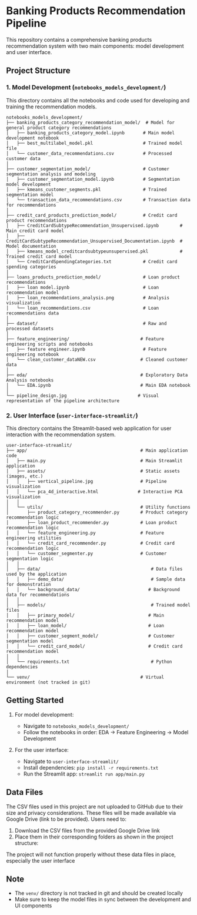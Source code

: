 # Banking Products Recommendation Pipeline

This repository contains a comprehensive banking products recommendation system with two main components: model development and user interface.

## Project Structure

### 1. Model Development (`notebooks_models_development/`)
This directory contains all the notebooks and code used for developing and training the recommendation models.

```
notebooks_models_development/
├── banking_products_category_recommendation_model/  # Model for general product category recommendations
│   ├── banking_products_category_model.ipynb       # Main model development notebook
│   ├── best_multilabel_model.pkl                   # Trained model file
│   └── customer_data_recommendations.csv           # Processed customer data
│
├── customer_segmentation_model/                    # Customer segmentation analysis and modeling
│   ├── customer_segmentation_model.ipynb           # Segmentation model development
│   ├── kmeans_customer_segments.pkl                # Trained segmentation model
│   └── transaction_data_recommendations.csv        # Transaction data for recommendations
│
├── credit_card_products_prediction_model/          # Credit card product recommendations
│   ├── CreditCardSubtypeRecommendation_Unsupervised.ipynb        # Main credit card model
│   ├── CreditCardSubtypeRecommendation_Unsupervised_Documentation.ipynb  # Model documentation
│   ├── kmeans_model_creditcardsubtypeunsupervised.pkl            # Trained credit card model
│   └── CreditCardSpendingCategories.txt            # Credit card spending categories
│
├── loans_products_prediction_model/                # Loan product recommendations
│   ├── loan model.ipynb                            # Loan recommendation model
│   ├── loan_recommendations_analysis.png           # Analysis visualization
│   └── loan_recommendations.csv                    # Loan recommendations data
│
├── dataset/                                        # Raw and processed datasets
│
├── feature_engineering/                           # Feature engineering scripts and notebooks
│   ├── feature engineer.ipynb                      # Feature engineering notebook
│   └── clean_customer_dataNEW.csv                 # Cleaned customer data
│
├── eda/                                           # Exploratory Data Analysis notebooks
│   └── EDA.ipynb                                  # Main EDA notebook
│
└── pipeline_design.jpg                           # Visual representation of the pipeline architecture
```

### 2. User Interface (`user-interface-streamlit/`)
This directory contains the Streamlit-based web application for user interaction with the recommendation system.

```
user-interface-streamlit/
├── app/                                           # Main application code
│   ├── main.py                                    # Main Streamlit application
│   ├── assets/                                    # Static assets (images, etc.)
│   │   ├── vertical_pipeline.jpg                  # Pipeline visualization
│   │   └── pca_4d_interactive.html               # Interactive PCA visualization
│   │
│   └── utils/                                     # Utility functions
│       ├── product_category_recommender.py        # Product category recommendation logic
│       ├── loan_product_recommender.py            # Loan product recommendation logic
│   │   └── feature_engineering.py                 # Feature engineering utilities
│   │   └── credit_card_recommender.py             # Credit card recommendation logic
│   │   └── customer_segmenter.py                  # Customer segmentation logic
│   │
│   ├── data/                                          # Data files used by the application
│   │   ├── demo_data/                                 # Sample data for demonstration
│   │   └── background_data/                          # Background data for recommendations
│   │
│   ├── models/                                        # Trained model files
│   │   ├── primary_model/                            # Main recommendation model
│   │   ├── loan_model/                               # Loan recommendation model
│   │   ├── customer_segment_model/                   # Customer segmentation model
│   │   └── credit_card_model/                        # Credit card recommendation model
│   │
│   └── requirements.txt                               # Python dependencies
│
└── venv/                                          # Virtual environment (not tracked in git)
```

## Getting Started

1. For model development:
   - Navigate to `notebooks_models_development/`
   - Follow the notebooks in order: EDA → Feature Engineering → Model Development

2. For the user interface:
   - Navigate to `user-interface-streamlit/`
   - Install dependencies: `pip install -r requirements.txt`
   - Run the Streamlit app: `streamlit run app/main.py`

## Data Files
The CSV files used in this project are not uploaded to GitHub due to their size and privacy considerations. These files will be made available via Google Drive (link to be provided). Users need to:

1. Download the CSV files from the provided Google Drive link
2. Place them in their corresponding folders as shown in the project structure:

The project will not function properly without these data files in place, especially the user interface

## Note
- The `venv/` directory is not tracked in git and should be created locally
- Make sure to keep the model files in sync between the development and UI components 